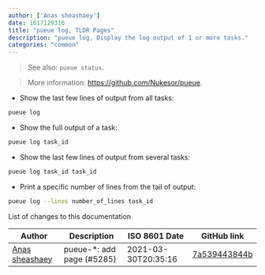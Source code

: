 ```yaml
---
author: ['Anas sheashaey']
date: 1617129316
title: "pueue log, TLDR Pages"
description: "pueue log, Display the log output of 1 or more tasks."
categories: "common"
---
```

> See also: `pueue status`.

> More information: <https://github.com/Nukesor/pueue>.

- Show the last few lines of output from all tasks:

```bash
pueue log
```

- Show the full output of a task:

```bash
pueue log task_id
```

- Show the last few lines of output from several tasks:

```bash
pueue log task_id task_id
```

- Print a specific number of lines from the tail of output:

```bash
pueue log --lines number_of_lines task_id
```
List of changes to this documentation


Author | Description | ISO 8601 Date | GitHub link
------|-----|-----|-----
[Anas sheashaey](mailto:she3sha3y5@gmail.com) | pueue-*: add page (#5285) | 2021-03-30T20:35:16 | [7a539443844b](https://github.com/tldr-pages/tldr/commit/7a539443844bfce6772ba0b2d829ca8e7b9934da)

